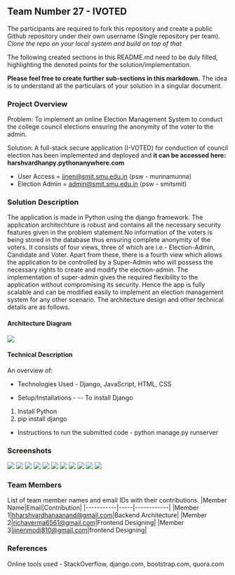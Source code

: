 ## Team Number 27 - IVOTED

The participants are required to fork this repository and create a public Github repository under their own username (Single repository per team). *Clone the repo on your local system and build on top of that*

The following created sections in this README.md need to be duly filled, highlighting the denoted points for the solution/implementation. 

**Please feel free to create further sub-sections in this markdown.** The idea is to understand all the particulars of your solution in a singular document.

### Project Overview

Problem: To implement an online Election Management System to conduct the college council elections ensuring the anonymity of the voter to the admin.

Solution: A full-stack secure application (I-VOTED) for conduction of council election has been implemented and deployed and **it can be accessed here: harshvardhanpy.pythonanywhere.com**

 - User Access = jinen@smit.smu.edu.in (psw - munnamunna)
 - Election Admin = admin@smit.smu.edu.in (psw - smitsmit) 

### Solution Description

The application is made in Python using the django framework. The application architechture is robust and contains all the necessary security features given in the problem statement.No information of the voters is being stored in the database thus ensuring complete anonymity of the voters. It consists of four views, three of which are i.e.- Election-Admin, Candidate and Voter. Apart from these, there is a fourth view which allows the application to be controlled by a Super-Admin who will possess the necessary rights to create and modify the election-admin. The implementation of super-admin gives the required flexibility to the application without compromising its security. Hence the app is fully scalable and can be modified easily to implement an election management system for any other scenario. The architecture design and other technical details are as follows.

#### Architecture Diagram

<img src="https://github.com/harshvardhan-anand/Adrishta-Hackathon-Template/blob/master/Application%20Code/DataFlow.png">

#### Technical Description

An overview of:
* Technologies Used - Django, JavaScript, HTML, CSS

* Setup/Installations - 
-- To install Django<br>
1. Install Python
2. pip install django

* Instructions to run the submitted code - python manage.py runserver

### Screenshots
<img src="https://github.com/harshvardhan-anand/Adrishta-Hackathon-Template/blob/master/Application%20Code/resources/WhatsApp%20Image%202020-12-01%20at%2010.28.09%20PM.jpeg">
<img src='https://github.com/harshvardhan-anand/Adrishta-Hackathon-Template/blob/master/Application%20Code/resources/WhatsApp%20Image%202020-12-01%20at%2010.28.21%20PM.jpeg'>
<img src="https://github.com/harshvardhan-anand/Adrishta-Hackathon-Template/blob/master/Application%20Code/resources/WhatsApp%20Image%202020-12-01%20at%2010.28.29%20PM.jpeg">
<img src="https://github.com/harshvardhan-anand/Adrishta-Hackathon-Template/blob/master/Application%20Code/resources/WhatsApp%20Image%202020-12-01%20at%2011.01.19%20PM.jpeg"
<img src="https://github.com/harshvardhan-anand/Adrishta-Hackathon-Template/blob/master/Application%20Code/resources/WhatsApp%20Image%202020-12-01%20at%2011.01.19%20PM.jpeg">
<img src="https://github.com/harshvardhan-anand/Adrishta-Hackathon-Template/blob/master/Application%20Code/resources/WhatsApp%20Image%202020-12-01%20at%2011.01.20%20PM.jpeg">
<img src="https://github.com/harshvardhan-anand/Adrishta-Hackathon-Template/blob/master/Application%20Code/resources/WhatsApp%20Image%202020-12-01%20at%2011.01.22%20PM%20(1).jpeg">
<img src="https://github.com/harshvardhan-anand/Adrishta-Hackathon-Template/blob/master/Application%20Code/resources/WhatsApp%20Image%202020-12-01%20at%2011.01.22%20PM.jpeg">
<img src="https://github.com/harshvardhan-anand/Adrishta-Hackathon-Template/blob/master/Application%20Code/resources/WhatsApp%20Image%202020-12-01%20at%2011.25.51%20PM.jpeg">
<img src="https://github.com/harshvardhan-anand/Adrishta-Hackathon-Template/blob/master/Application%20Code/resources/WhatsApp%20Image%202020-12-01%20at%2011.27.50%20PM.jpeg">
<img src="https://github.com/harshvardhan-anand/Adrishta-Hackathon-Template/blob/master/Application%20Code/resources/WhatsApp%20Image%202020-12-01%20at%2011.28.23%20PM.jpeg">
<img src="https://github.com/harshvardhan-anand/Adrishta-Hackathon-Template/blob/master/Application%20Code/resources/WhatsApp%20Image%202020-12-01%20at%2011.28.34%20PM.jpeg">

### Team Members
List of team member names and email IDs with their contributions.
|Member Name|Email|Contribution|
|-----------|-----|------------|
|Member 1|hharshvardhanaanand@gmail.com|Backend Architecture|
|Member 2|richaverma6561@gmail.com|Frontend Designing|
|Member 3|jinenmodi810@gmail.com|frontend Designing|

### References
Online tools used - StackOverflow, django.com, bootstrap.com, quora.com
